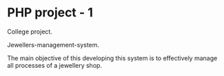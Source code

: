 # PHP project - 1 
College project.

Jewellers-management-system.

The main objective of this developing this system is to effectively manage all processes of a jewellery shop.
